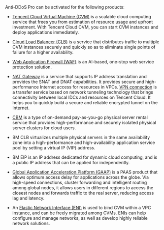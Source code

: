 Anti-DDoS Pro can be activated for the following products:
- [Tencent Cloud Virtual Machine (CVM)](https://intl.cloud.tencent.com/document/product/213) is a scalable cloud computing service that frees you from estimation of resource usage and upfront investment. With Tencent Cloud CVM, you can start CVM instances and deploy applications immediately.

- [Cloud Load Balancer (CLB)](https://intl.cloud.tencent.com/document/product/214) is a service that distributes traffic to multiple CVM instances securely and quickly so as to eliminate single points of failure for a higher availability.

- [Web Application Firewall (WAF)](https://intl.cloud.tencent.com/document/product/627) is an AI-based, one-stop web service protection solution.
- [NAT Gateway](https://intl.cloud.tencent.com/document/product/1015) is a service that supports IP address translation and provides the SNAT and DNAT capabilities. It provides secure and high-performance Internet access for resources in VPCs.
[VPN connection](https://intl.cloud.tencent.com/document/product/1037) is a transfer service based on network tunneling technology that brings connectivity between local IDCs and resources on Tencent Cloud. It helps you to quickly build a secure and reliable encrypted tunnel on the Internet.

- [CBM](https://intl.cloud.tencent.com/document/product/1171) is a type of on-demand pay-as-you-go physical server rental service that provides high-performance and securely isolated physical server clusters for cloud users.

- BM CLB virtualizes multiple physical servers in the same availability zone into a high-performance and high-availability application service pool by setting a virtual IP (VIP) address.

- BM EIP is an IP address dedicated for dynamic cloud computing, and is a public IP address that can be applied for independently.

- [Global Application Acceleration Platform (GAAP)](https://intl.cloud.tencent.com/document/product/608) is a PAAS product that allows optimum access delay for applications across the globe. Via high-speed connections, cluster forwarding and intelligent routing among global nodes, it allows users in different regions to access the closest nodes and forwards traffic to the real server, reducing access lag and latency.

- An [Elastic Network Interface (ENI)](https://intl.cloud.tencent.com/document/product/576) is used to bind CVM within a VPC instance, and can be freely migrated among CVMs. ENIs can help configure and manage networks, as well as develop highly reliable network solutions.

